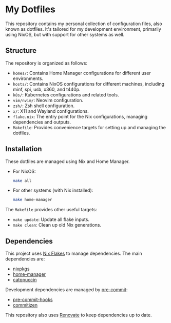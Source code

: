 # My Dotfiles

This repository contains my personal collection of configuration files,
also known as dotfiles. It's tailored for my development environment,
primarily using NixOS, but with support for other systems as well.

## Structure

The repository is organized as follows:

- `homes/`: Contains Home Manager configurations for different user environments.
 - `hosts/`: Contains NixOS configurations for different machines, including minf, spi, usb, x360, and t440p.
- `k8s/`: Kubernetes configurations and related tools.
- `vim/nvim/`: Neovim configuration.
- `zsh/`: Zsh shell configuration.
- `x/`: X11 and Wayland configurations.
- `flake.nix`: The entry point for the Nix configurations,
  managing dependencies and outputs.
- `Makefile`: Provides convenience targets for setting up and managing the dotfiles.

## Installation

These dotfiles are managed using Nix and Home Manager.

- For NixOS:

  ```bash
  make all
  ```

- For other systems (with Nix installed):

  ```bash
  make home-manager
  ```

The `Makefile` provides other useful targets:

- `make update`: Update all flake inputs.
- `make clean`: Clean up old Nix generations.

## Dependencies

This project uses [Nix Flakes](https://nixos.wiki/wiki/Flakes) to manage dependencies.
The main dependencies are:

- [nixpkgs](https://github.com/Nixos/nixpkgs)
- [home-manager](https://github.com/nix-community/home-manager)
- [catppuccin](https://github.com/catppuccin/nix)

Development dependencies are managed by [pre-commit](https://pre-commit.com/):

- [pre-commit-hooks](https://github.com/pre-commit/pre-commit-hooks)
- [commitizen](https://github.com/commitizen-tools/commitizen)

This repository also uses [Renovate](https://www.mend.io/free-developer-tools/renovate/)
to keep dependencies up to date.
